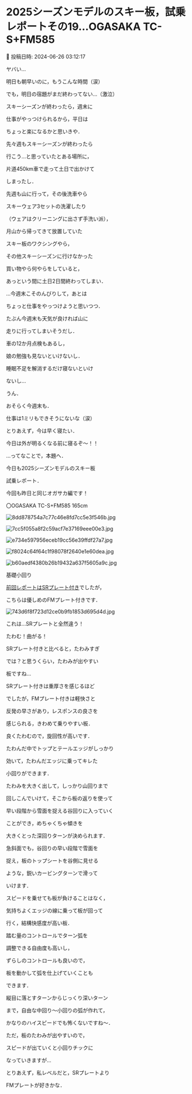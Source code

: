 # 2025シーズンモデルのスキー板，試乗レポートその19…OGASAKA TC-S+FM585

📅 投稿日時: 2024-06-26 03:12:17

ヤバい…


明日も朝早いのに，もうこんな時間（涙）


でも，明日の宿題がまだ終わってない…（激泣）





スキーシーズンが終わったら，週末に


仕事がやっつけられるから，平日は


ちょっと楽になるかと思いきや．





先々週もスキーシーズンが終わったら


行こう…と思っていたとある場所に，


片道450km車で走って土日で出かけて


しまったし．





先週も山に行って，その後洗車やら


スキーウェア3セットの洗濯したり


（ウェアはクリーニングに出さず手洗い派），


月山から帰ってきて放置していた


スキー板のワクシングやら，


その他スキーシーズンに行けなかった


買い物やら何やらをしていると，


あっという間に土日2日間終わってしまい．





…今週末こそのんびりして，あとは


ちょっと仕事をやっつけようと思いつつ．


たぶん今週末も天気が良ければ山に


走りに行ってしまいそうだし．


車の12か月点検もあるし，


娘の勉強も見ないといけないし．


睡眠不足を解消するだけ寝ないといけ


ないし…





うん．


おそらく今週末も．


仕事は1ミリもできそうにないな（涙）





とりあえず，今は早く寝たい．


今日は外が明るくなる前に寝るぞ～！！





…ってなことで，本題へ．


今日も2025シーズンモデルのスキー板


試乗レポート．


今回も昨日と同じオガサカ編です！[]()








〇OGASAKA TC-S+FM585 165cm







![8dd878754a7c77c46e8fd7cc5e3f546b.jpg](images/8dd878754a7c77c46e8fd7cc5e3f546b.jpg)









![7cc5f055a8f2c59acf7e37169eee00e3.jpg](images/7cc5f055a8f2c59acf7e37169eee00e3.jpg)









![e734e597956eceb19cc56e39ffdf27a7.jpg](images/e734e597956eceb19cc56e39ffdf27a7.jpg)









![f8024c64f64c1f98078f2640e1e60dea.jpg](images/f8024c64f64c1f98078f2640e1e60dea.jpg)









![b60aedf4380b26b19432a637f5605a9c.jpg](images/b60aedf4380b26b19432a637f5605a9c.jpg)







基礎小回り





[前回レポートはSRプレート付き](e8322283db152ed668b7f619df19742ee.md)でしたが，


こちらは優しめのFMプレート付きです．







![743d6f8f723d12ce0b9fb1853d695d4d.jpg](images/743d6f8f723d12ce0b9fb1853d695d4d.jpg)







これは…SRプレートと全然違う！


たわむ！曲がる！


SRプレート付きと比べると，たわみすぎ


では？と思うくらい，たわみが出やすい


板ですね…





SRプレート付きは重厚さを感じるほど


でしたが，FMプレート付きは軽快さと


反発の早さがあり，レスポンスの良さを


感じられる，きわめて乗りやすい板．





良くたわむので，旋回性が高いです．


たわんだ中でトップとテールエッジがしっかり


効いて，たわんだエッジに乗ってキレた


小回りができます．


たわみを大きく出して，しっかり山回りまで


回しこんでいけて，そこから板の返りを使って


早い段階から雪面を捉える谷回りに入っていく


ことができ，めちゃくちゃ傾きを


大きくとった深回りターンが決められます．





急斜面でも，谷回りの早い段階で雪面を


捉え，板のトップシートを谷側に見せる


ような，鋭いカービングターンで滑って


いけます．


スピードを乗せても板が負けることはなく，


気持ちよくエッジの線に乗って板が回って


行く，結構快感度が高い板．





踏む量のコントロールでターン弧を


調整できる自由度も高いし，


ずらしのコントロールも良いので，


板を動かして弧を仕上げていくことも


できます．





縦目に落とすターンからじっくり深いターン


まで，自由な中回り～小回りの弧が作れて，


かなりのハイスピードでも怖くないですね～．





ただ，板のたわみが出やすいので，


スピードが出ていくと小回りチックに


なっていきますが…





とりあえず，私レベルだと，SRプレートより


FMプレートが好きかな．
